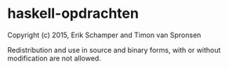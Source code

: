 # haskell-opdrachten

Copyright (c) 2015, Erik Schamper and Timon van Spronsen

Redistribution and use in source and binary forms, with or without modification are not allowed.
